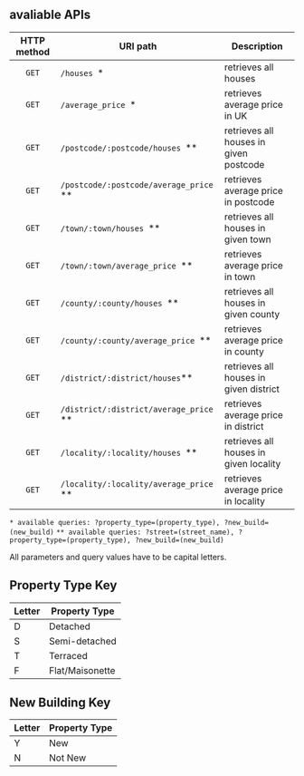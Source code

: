 ## avaliable APIs

| HTTP method | URI path                               | Description                            |
| :---------: | -------------------------------------- | -------------------------------------- |
|    `GET`    | `/houses `*                            | retrieves all houses                   |
|    `GET`    | `/average_price `*                     | retrieves average price in UK          |
|    `GET`    | `/postcode/:postcode/houses `**        | retrieves all houses in given postcode |
|    `GET`    | `/postcode/:postcode/average_price `** | retrieves average price in postcode    |
|    `GET`    | `/town/:town/houses `**                | retrieves all houses in given town     |
|    `GET`    | `/town/:town/average_price `**         | retrieves average price in town        |
|    `GET`    | `/county/:county/houses `**            | retrieves all houses in given county   |
|    `GET`    | `/county/:county/average_price `**     | retrieves average price in county      |
|    `GET`    | `/district/:district/houses`**         | retrieves all houses in given district |
|    `GET`    | `/district/:district/average_price `** | retrieves average price in district    |
|    `GET`    | `/locality/:locality/houses `**        | retrieves all houses in given locality |
|    `GET`    | `/locality/:locality/average_price `** | retrieves average price in locality    |


`* available queries: ?property_type=(property_type), ?new_build=(new_build)`
`** available queries: ?street=(street_name), ?property_type=(property_type), ?new_build=(new_build)`

All parameters and query values have to be capital letters.

## Property Type Key

| Letter | Property Type   |
| ------ | --------------- |
| D      | Detached        |
| S      | Semi-detached   |
| T      | Terraced        |
| F      | Flat/Maisonette |


## New Building Key

| Letter | Property Type |
| ------ | ------------- |
| Y      | New           |
| N      | Not New       |
